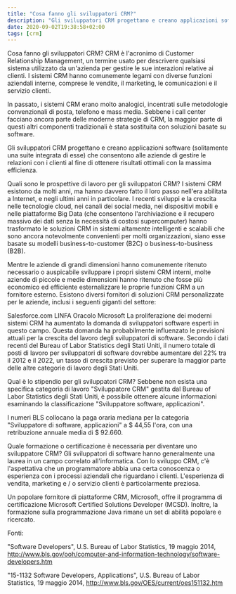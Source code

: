 ```yaml
---
title: "Cosa fanno gli sviluppatori CRM?"
description: "Gli sviluppatori CRM progettano e creano applicazioni software, ma come e perchì?"
date: 2020-09-02T19:38:58+02:00
tags: [crm]
---
```


Cosa fanno gli sviluppatori CRM?
CRM è l'acronimo di Customer Relationship Management, un termine usato per descrivere qualsiasi sistema utilizzato da un'azienda per gestire le sue interazioni relative ai clienti. I sistemi CRM hanno comunemente legami con diverse funzioni aziendali interne, comprese le vendite, il marketing, le comunicazioni e il servizio clienti.

In passato, i sistemi CRM erano molto analogici, incentrati sulle metodologie convenzionali di posta, telefono e mass media. Sebbene i call center facciano ancora parte delle moderne strategie di CRM, la maggior parte di questi altri componenti tradizionali è stata sostituita con soluzioni basate su software.

Gli sviluppatori CRM progettano e creano applicazioni software (solitamente una suite integrata di esse) che consentono alle aziende di gestire le relazioni con i clienti al fine di ottenere risultati ottimali con la massima efficienza.

Quali sono le prospettive di lavoro per gli sviluppatori CRM?
I sistemi CRM esistono da molti anni, ma hanno davvero fatto il loro passo nell'era abilitata a Internet, e negli ultimi anni in particolare. I recenti sviluppi e la crescita nelle tecnologie cloud, nei canali dei social media, nei dispositivi mobili e nelle piattaforme Big Data (che consentono l'archiviazione e il recupero massivo dei dati senza la necessità di costosi supercomputer) hanno trasformato le soluzioni CRM in sistemi altamente intelligenti e scalabili che sono ancora notevolmente convenienti per molti organizzazioni, siano esse basate su modelli business-to-customer (B2C) o business-to-business (B2B).

Mentre le aziende di grandi dimensioni hanno comunemente ritenuto necessario o auspicabile sviluppare i propri sistemi CRM interni, molte aziende di piccole e medie dimensioni hanno ritenuto che fosse più economico ed efficiente esternalizzare le proprie funzioni CRM a un fornitore esterno. Esistono diversi fornitori di soluzioni CRM personalizzate per le aziende, inclusi i seguenti giganti del settore:

Salesforce.com
LINFA
Oracolo
Microsoft
La proliferazione dei moderni sistemi CRM ha aumentato la domanda di sviluppatori software esperti in questo campo. Questa domanda ha probabilmente influenzato le previsioni attuali per la crescita del lavoro degli sviluppatori di software. Secondo i dati recenti del Bureau of Labor Statistics degli Stati Uniti, il numero totale di posti di lavoro per sviluppatori di software dovrebbe aumentare del 22% tra il 2012 e il 2022, un tasso di crescita previsto per superare la maggior parte delle altre categorie di lavoro degli Stati Uniti.

Qual è lo stipendio per gli sviluppatori CRM?
Sebbene non esista una specifica categoria di lavoro "Sviluppatore CRM" gestita dal Bureau of Labor Statistics degli Stati Uniti, è possibile ottenere alcune informazioni esaminando la classificazione "Sviluppatore software, applicazioni".

I numeri BLS collocano la paga oraria mediana per la categoria "Sviluppatore di software, applicazioni" a $ 44,55 l'ora, con una retribuzione annuale media di $ 92.660.

Quale formazione o certificazione è necessaria per diventare uno sviluppatore CRM?
Gli sviluppatori di software hanno generalmente una laurea in un campo correlato all'informatica. Con lo sviluppo CRM, c'è l'aspettativa che un programmatore abbia una certa conoscenza o esperienza con i processi aziendali che riguardano i clienti. L'esperienza di vendita, marketing e / o servizio clienti è particolarmente preziosa.

Un popolare fornitore di piattaforme CRM, Microsoft, offre il programma di certificazione Microsoft Certified Solutions Developer (MCSD). Inoltre, la formazione sulla programmazione Java rimane un set di abilità popolare e ricercato.

Fonti:

"Software Developers", U.S. Bureau of Labor Statistics, 19 maggio 2014, http://www.bls.gov/ooh/computer-and-information-technology/software-developers.htm

"15-1132 Software Developers, Applications", U.S. Bureau of Labor Statistics, 19 maggio 2014, http://www.bls.gov/OES/current/oes151132.htm
